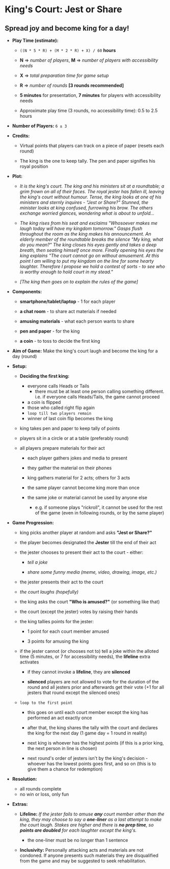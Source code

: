 # King's Court: Jest or Share

## Spread joy and become king for a day!

- **Play Time (estimate):** 
  
  - `((N * 5 * R) + (M * 2 * R) + X) / 60` **hours**
  
  - **N** ⇒ _number of players_, **M** ⇒ _number of players with accessibility needs_
  
  - **X** ⇒ _total preparation time for game setup_
  
  - **R** ⇒ _number of rounds_ **[3 rounds recommended]**
  
  - **5 minutes** for presentation, **7 minutes** for players with accessibility needs
  
  - Approximate play time (3 rounds, no accessibility time): 0.5 to 2.5 hours

- **Number of Players:** `6 ± 3`

- **Credits:**
  
  - Virtual points that players can track on a piece of paper (resets each round)
  
  - The king is the one to keep tally. The pen and paper signifies his royal position

- **Plot:**
  
  - _It is the king's court. The king and his ministers sit at a roundtable; a grim frown on all of their faces. The royal jester has fallen ill, leaving the king's court without humour. Tense, the king looks at one of his ministers and sternly inquires - "Jest or Share?" Stunned, the minister looks at king confused, furrowing his brow. The others exchange worried glances, wondering what is about to unfold..._
  
  - _The king rises from his seat and exclaims "Whosoever makes me laugh today will have my kingdom tomorrow." Gasps flush throughout the room as the king makes his announcement. An elderly member of the roundtable breaks the silence "My king, what do you mean?" The king closes his eyes gently and takes a deep breath, then seating himself once more. Finally opening his eyes the king explains "The court cannot go on without amusement. At this point I am willing to put my kingdom on the line for some hearty laughter. Therefore I propose we hold a contest of sorts - to see who is worthy enough to hold court in my stead."_
  
  - _[The king then goes on to explain the rules of the game]_

- **Components:**
  
  - **smartphone/tablet/laptop** - 1 for each player
  
  - **a chat room** - to share act materials if needed
  
  - **amusing materials** - what each person wants to share
  
  - **pen and paper** - for the king
  
  - **a coin** - to toss to decide the first king

- **Aim of Game:** Make the king's court laugh and become the king for a day (round)

- **Setup:**
  
  - **Deciding the first king:**
    
    - everyone calls Heads or Tails
      - there must be at least one person calling something different. i.e. if everyone calls Heads/Tails, the game cannot proceed
    - a coin is flipped
    - those who called right flip again
    - `loop till two players remain`
    - winner of last coin flip becomes the king
  
  - king takes pen and paper to keep tally of points
  
  - players sit in a circle or at a table (preferably round)
  
  - all players prepare materials for their act
    
    - each player gathers jokes and media to present
    
    - they gather the material on their phones
    
    - king gathers material for 2 acts; others for 3 acts
    
    - the same player cannot become king more than once
    
    - the same joke or material cannot be used by anyone else
      
      - e.g. if someone plays "rickroll", it cannot be used for the rest of the game (even in following rounds, or by the same player)

- **Game Progression:**
  
  - king picks another player at random and asks **"Jest or Share?"**
  
  - the player becomes designated the **Jester** till the end of their act
  
  - the jester chooses to present their act to the court - either:
    
    - _tell a joke_
    
    - _share some funny media (meme, video, drawing, image, etc.)_
  
  - the jester presents their act to the court
  
  - _the court laughs (hopefully)_
  
  - the king asks the court **"Who is amused?"** (or something like that)
  
  - the court (except the jester) votes by raising their hands
  
  - the king tallies points for the jester:
    
    - 1 point for each court member amused
    
    - 3 points for amusing the king
  
  - if the jester cannot (or chooses not to) tell a joke within the alloted time (5 minutes, or 7 for accessibility needs), the **lifeline** extra activates
    
    - if they cannot invoke a **lifeline**, they are **silenced**
    
    - **silenced** players are not allowed to vote for the duration of the round and all jesters prior and afterwards get their vote (+1 for all jesters that round except the silenced ones)
  
  - `loop to the first point`
    
    - this goes on until each court member except the king has performed an act exactly once
    
    - after that, the king shares the tally with the court and declares the king for the next day (1 game day = 1 round in reality)
    
    - next king is whoever has the highest points (if this is a prior king, the next person in line is chosen)
    
    - next round's order of jesters isn't by the king's decision - whoever has the lowest points goes first, and so on (this is to give them a chance for redemption)

- **Resolution:**
  
  - all rounds complete
  - no win or loss, only fun

- **Extras:**
  
  - **Lifeline:** _If the jester fails to amuse **any** court member other than the king, they may choose to say a **one-liner** as a last attempt to make the court laugh. Stakes are higher and there is **no prep time**, so **points are doubled** for each laughter except the king's._
    
    - the one-liner must be no longer than 1 sentence
  
  - **Inclusivity:** Personally attacking acts and materials are not condoned. If anyone presents such materials they are disqualified from the game and may be suggested to seek rehabilitation.
